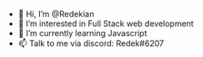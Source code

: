 - 👋 Hi, I’m @Redekian
- 👀 I’m interested in Full Stack web development
- 🌱 I’m currently learning Javascript
- 📫 Talk to me via discord: Redek#6207

<!---
Redekian/Redekian is a ✨ special ✨ repository because its `README.md` (this file) appears on your GitHub profile.
You can click the Preview link to take a look at your changes.
--->
